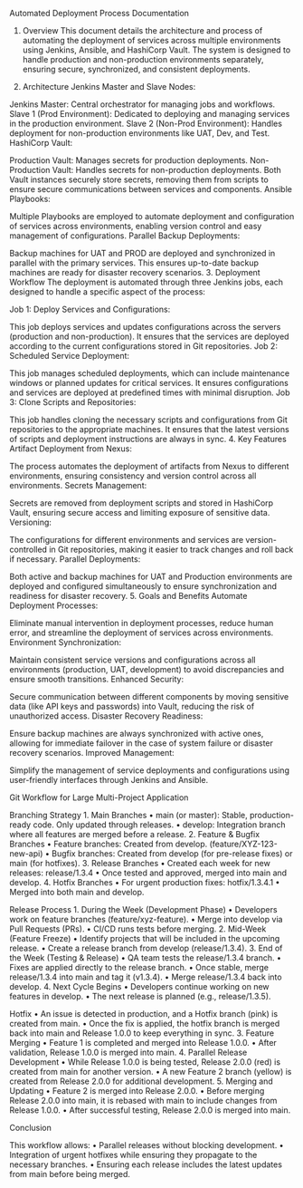 Automated Deployment Process Documentation
1. Overview
This document details the architecture and process of automating the deployment of services across multiple environments using Jenkins, Ansible, and HashiCorp Vault. The system is designed to handle production and non-production environments separately, ensuring secure, synchronized, and consistent deployments.

2. Architecture
Jenkins Master and Slave Nodes:

Jenkins Master: Central orchestrator for managing jobs and workflows.
Slave 1 (Prod Environment): Dedicated to deploying and managing services in the production environment.
Slave 2 (Non-Prod Environment): Handles deployment for non-production environments like UAT, Dev, and Test.
HashiCorp Vault:

Production Vault: Manages secrets for production deployments.
Non-Production Vault: Handles secrets for non-production deployments.
Both Vault instances securely store secrets, removing them from scripts to ensure secure communications between services and components.
Ansible Playbooks:

Multiple Playbooks are employed to automate deployment and configuration of services across environments, enabling version control and easy management of configurations.
Parallel Backup Deployments:

Backup machines for UAT and PROD are deployed and synchronized in parallel with the primary services. This ensures up-to-date backup machines are ready for disaster recovery scenarios.
3. Deployment Workflow
The deployment is automated through three Jenkins jobs, each designed to handle a specific aspect of the process:

Job 1: Deploy Services and Configurations:

This job deploys services and updates configurations across the servers (production and non-production). It ensures that the services are deployed according to the current configurations stored in Git repositories.
Job 2: Scheduled Service Deployment:

This job manages scheduled deployments, which can include maintenance windows or planned updates for critical services. It ensures configurations and services are deployed at predefined times with minimal disruption.
Job 3: Clone Scripts and Repositories:

This job handles cloning the necessary scripts and configurations from Git repositories to the appropriate machines. It ensures that the latest versions of scripts and deployment instructions are always in sync.
4. Key Features
Artifact Deployment from Nexus:

The process automates the deployment of artifacts from Nexus to different environments, ensuring consistency and version control across all environments.
Secrets Management:

Secrets are removed from deployment scripts and stored in HashiCorp Vault, ensuring secure access and limiting exposure of sensitive data.
Versioning:

The configurations for different environments and services are version-controlled in Git repositories, making it easier to track changes and roll back if necessary.
Parallel Deployments:

Both active and backup machines for UAT and Production environments are deployed and configured simultaneously to ensure synchronization and readiness for disaster recovery.
5. Goals and Benefits
Automate Deployment Processes:

Eliminate manual intervention in deployment processes, reduce human error, and streamline the deployment of services across environments.
Environment Synchronization:

Maintain consistent service versions and configurations across all environments (production, UAT, development) to avoid discrepancies and ensure smooth transitions.
Enhanced Security:

Secure communication between different components by moving sensitive data (like API keys and passwords) into Vault, reducing the risk of unauthorized access.
Disaster Recovery Readiness:

Ensure backup machines are always synchronized with active ones, allowing for immediate failover in the case of system failure or disaster recovery scenarios.
Improved Management:

Simplify the management of service deployments and configurations using user-friendly interfaces through Jenkins and Ansible.




Git Workflow for Large Multi-Project Application

Branching Strategy
	1.	Main Branches
	•	main (or master): Stable, production-ready code. Only updated through releases.
	•	develop: Integration branch where all features are merged before a release.
	2.	Feature & Bugfix Branches
	•	Feature branches: Created from develop. (feature/XYZ-123-new-api)
	•	Bugfix branches: Created from develop (for pre-release fixes) or main (for hotfixes).
	3.	Release Branches
	•	Created each week for new releases: release/1.3.4
	•	Once tested and approved, merged into main and develop.
	4.	Hotfix Branches
	•	For urgent production fixes: hotfix/1.3.4.1
	•	Merged into both main and develop.


Release Process
	1.	During the Week (Development Phase)
	•	Developers work on feature branches (feature/xyz-feature).
	•	Merge into develop via Pull Requests (PRs).
	•	CI/CD runs tests before merging.
	2.	Mid-Week (Feature Freeze)
	•	Identify projects that will be included in the upcoming release.
	•	Create a release branch from develop (release/1.3.4).
	3.	End of the Week (Testing & Release)
	•	QA team tests the release/1.3.4 branch.
	•	Fixes are applied directly to the release branch.
	•	Once stable, merge release/1.3.4 into main and tag it (v1.3.4).
	•	Merge release/1.3.4 back into develop.
	4.	Next Cycle Begins
	•	Developers continue working on new features in develop.
	•	The next release is planned (e.g., release/1.3.5).


Hotfix
	•	An issue is detected in production, and a Hotfix branch (pink) is created from main.
	•	Once the fix is applied, the hotfix branch is merged back into main and Release 1.0.0 to keep everything in sync.
	3.	Feature Merging
	•	Feature 1 is completed and merged into Release 1.0.0.
	•	After validation, Release 1.0.0 is merged into main.
	4.	Parallel Release Development
	•	While Release 1.0.0 is being tested, Release 2.0.0 (red) is created from main for another version.
	•	A new Feature 2 branch (yellow) is created from Release 2.0.0 for additional development.
	5.	Merging and Updating
	•	Feature 2 is merged into Release 2.0.0.
	•	Before merging Release 2.0.0 into main, it is rebased with main to include changes from Release 1.0.0.
	•	After successful testing, Release 2.0.0 is merged into main.

Conclusion

This workflow allows:
	•	Parallel releases without blocking development.
	•	Integration of urgent hotfixes while ensuring they propagate to the necessary branches.
	•	Ensuring each release includes the latest updates from main before being merged.
 

